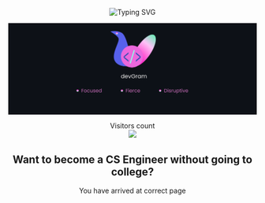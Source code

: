 <p align="center">
<img src="https://readme-typing-svg.herokuapp.com?font=Calligraffitti&size=35&pause=2000&color=F73867&multiline=true&width=435&height=65&lines=Welcome+to+my+Github+Profile" alt="Typing SVG" />
</p>

<p align="center"><img align="center" src="./assets/Admin-svg.svg" alt="Hitesh" /></p>

<p align="center">
  Visitors count<br>
  <img src="https://profile-counter.glitch.me/devGram-org/count.svg" />
</p>

<p align="center">
    <h2 align="center">Want to become a CS Engineer without going to college?</h2>
    <p align="center">You have arrived at correct page</p>
</p>
